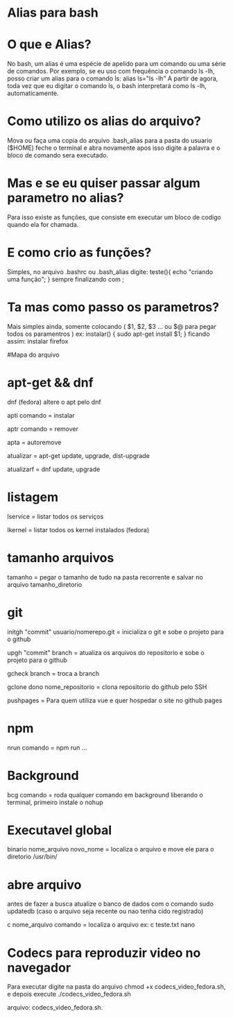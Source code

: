 # Alias para bash

# O que e Alias?

No bash, um alias é uma espécie de apelido para um comando ou uma série de comandos.
Por exemplo, se eu uso com frequência o comando ls -lh, posso criar um alias para o comando ls:
alias ls="ls -lh"
A partir de agora, toda vez que eu digitar o comando ls, o bash interpretará como ls -lh, automaticamente.

# Como utilizo os alias do arquivo?

Mova ou faça uma copia do arquivo .bash_alias para a pasta do usuario ($HOME)
feche o terminal e abra novamente
apos isso digite a palavra e o bloco de comando sera executado.

# Mas e se eu quiser passar algum parametro no alias?

Para isso existe as funções, 
que consiste em executar um bloco de codigo quando ela for chamada.

# E como crio as funções?

Simples, no arquivo .bashrc ou .bash_alias digite:
teste(){ echo "criando uma função"; } sempre finalizando com ;

# Ta mas como passo os parametros?

Mais simples ainda, somente colocando ( $1, $2, $3 ... ou $@ para pegar todos os paramentros )
ex: instalar() { sudo apt-get install $1; } ficando assim: instalar firefox

#Mapa do arquivo

# apt-get && dnf
dnf (fedora) altere o apt pelo dnf

apti comando = instalar

aptr comando = remover

apta = autoremove

atualizar = apt-get update, upgrade, dist-upgrade

atualizarf = dnf update, upgrade

# listagem
lservice = listar todos os serviços

lkernel = listar todos os kernel instalados (fedora)

# tamanho arquivos
tamanho = pegar o tamanho de tudo na pasta recorrente e salvar no arquivo tamanho_diretorio

# git
initgh "commit" usuario/nomerepo.git = inicializa o git e sobe o projeto para o github

upgh "commit" branch = atualiza os arquivos do repositorio e sobe o projeto para o github

gcheck branch = troca a branch

gclone dono nome_repositorio = clona repositorio do github pelo SSH

pushpages = Para quem utiliza vue e quer hospedar o site no github pages

# npm
nrun comando = npm run ... 

# Background
bcg comando = roda qualquer comando em background liberando o terminal, primeiro instale o nohup

# Executavel global
binario nome_arquivo novo_nome = localiza o arquivo e move ele para o diretorio /usr/bin/

# abre arquivo
antes de fazer a busca atualize o banco de dados com o comando sudo updatedb 
(caso o arquivo seja recente ou nao tenha cido registrado)

c nome_arquivo comando = localiza o arquivo ex: c teste.txt nano

# Codecs para reproduzir video no navegador
Para executar digite na pasta do arquivo chmod +x codecs_video_fedora.sh, e depois execute ./codecs_video_fedora.sh

arquivo: codecs_video_fedora.sh.